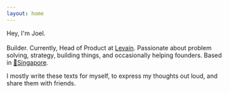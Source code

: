 ```yaml
---
layout: home
---
```

<span>Hey, I'm Joel.</span><br><br>
Builder. Currently, Head of Product at [Levain](https://levain.tech/). Passionate about problem solving, strategy, building things, and occasionally helping founders. Based in [📍Singapore](https://en.wikipedia.org/wiki/Singapore).

I mostly write these texts for myself, to express my thoughts out loud, and share them with friends.
